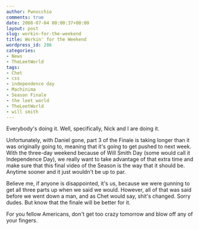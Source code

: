 ```yaml
---
author: Pwnocchio
comments: true
date: 2008-07-04 00:00:37+00:00
layout: post
slug: workin-for-the-weekend
title: Workin' for the Weekend
wordpress_id: 286
categories:
- News
- TheLeetWorld
tags:
- Chet
- css
- independence day
- Machinima
- Season Finale
- the leet world
- TheLeetWorld
- will smith
---
```


Everybody's doing it. Well, specifically, Nick and I are doing it.

Unfortunately, with Daniel gone, part 3 of the Finale is taking longer than it was originally going to, meaning that it's going to get pushed to next week. With the three-day weekend because of Will Smith Day (some would call it Independence Day), we really want to take advantage of that extra time and make sure that this final video of the Season is the way that it should be. Anytime sooner and it just wouldn't be up to par.

Believe me, if anyone is disappointed, it's us, because we were gunning to get all three parts up when we said we would. However, all of that was said before we went down a man, and as Chet would say, shit's changed. Sorry dudes. But know that the finale will be better for it.

For you fellow Americans, don't get too crazy tomorrow and blow off any of your fingers.
